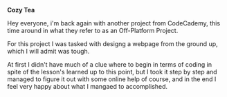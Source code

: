 **Cozy Tea**

Hey everyone, i'm back again with another project from CodeCademy, this time around in what they refer to as an Off-Platform Project.

For this project I was tasked with designg a webpage from the ground up, which I will admit was tough.

At first I didn't have much of a clue where to begin in terms of coding in spite of the lesson's learned up to this point, but I took it step by step and managed to figure it out with some online help of course, and in the end I feel very happy about what I mangaed to accomplished.
